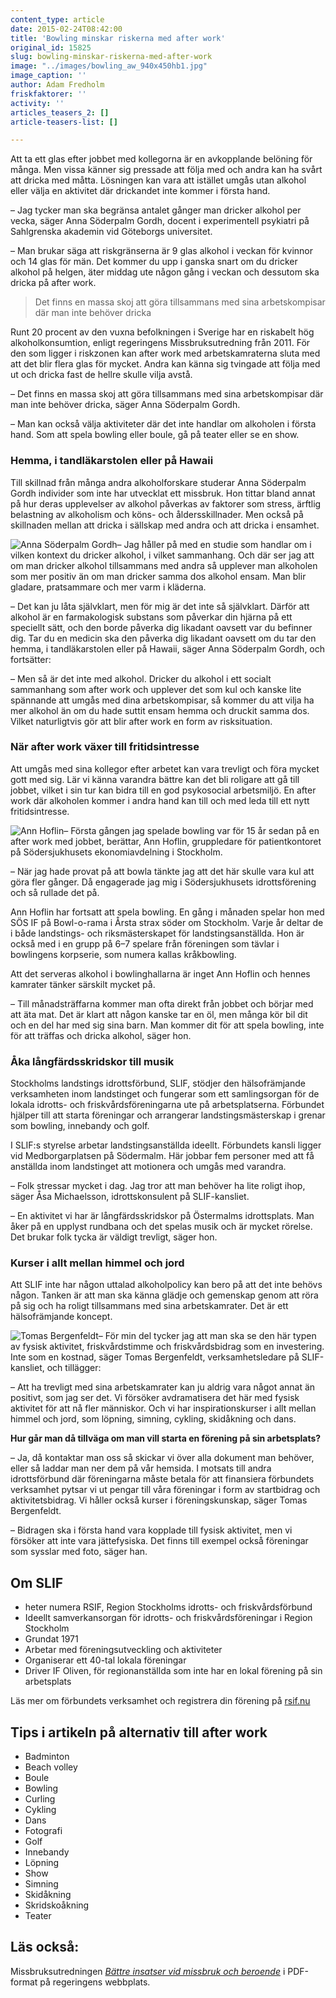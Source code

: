 ```yaml
---
content_type: article
date: 2015-02-24T08:42:00
title: 'Bowling minskar riskerna med after work'
original_id: 15825
slug: bowling-minskar-riskerna-med-after-work
image: "../images/bowling_aw_940x450hb1.jpg"
image_caption: ''
author: Adam Fredholm
friskfaktorer: ''
activity: ''
articles_teasers_2: []
article-teasers-list: []

---
```


Att ta ett glas efter jobbet med kollegorna är en avkopplande belöning för många. Men vissa känner sig pressade att följa med och andra kan ha svårt att dricka med måtta. Lösningen kan vara att istället umgås utan alkohol eller välja en aktivitet där drickandet inte kommer i första hand.

– Jag tycker man ska begränsa antalet gånger man dricker alkohol per vecka, säger Anna Söderpalm Gordh, docent i experimentell psykiatri på Sahlgrenska akademin vid Göteborgs universitet.

– Man brukar säga att riskgränserna är 9 glas alkohol i veckan för kvinnor och 14 glas för män. Det kommer du upp i ganska snart om du dricker alkohol på helgen, äter middag ute någon gång i veckan och dessutom ska dricka på after work.

> Det finns en massa skoj att göra tillsammans med sina arbetskompisar där man inte behöver dricka

Runt 20 procent av den vuxna befolkningen i Sverige har en riskabelt hög alkoholkonsumtion, enligt regeringens Missbruksutredning från 2011. För den som ligger i riskzonen kan after work med arbetskamraterna sluta med att det blir flera glas för mycket. Andra kan känna sig tvingade att följa med ut och dricka fast de hellre skulle vilja avstå.

– Det finns en massa skoj att göra tillsammans med sina arbetskompisar där man inte behöver dricka, säger Anna Söderpalm Gordh.

– Man kan också välja aktiviteter där det inte handlar om alkoholen i första hand. Som att spela bowling eller boule, gå på teater eller se en show.

### Hemma, i tandläkarstolen eller på Hawaii

Till skillnad från många andra alkoholforskare studerar Anna Söderpalm Gordh individer som inte har utvecklat ett missbruk. Hon tittar bland annat på hur deras upplevelser av alkohol påverkas av faktorer som stress, ärftlig belastning av alkoholism och köns- och åldersskillnader. Men också på skillnaden mellan att dricka i sällskap med andra och att dricka i ensamhet.

![Anna Söderpalm Gordh](https://www.suntarbetsliv.se/wp-content/uploads/2015/02/anna-soderpalm-gordh_200x240ab-1.jpg "Anna Söderpalm Gordh")– Jag håller på med en studie som handlar om i vilken kontext du dricker alkohol, i vilket sammanhang. Och där ser jag att om man dricker alkohol tillsammans med andra så upplever man alkoholen som mer positiv än om man dricker samma dos alkohol ensam. Man blir gladare, pratsammare och mer varm i kläderna.

– Det kan ju låta självklart, men för mig är det inte så självklart. Därför att alkohol är en farmakologisk substans som påverkar din hjärna på ett speciellt sätt, och den borde påverka dig likadant oavsett var du befinner dig. Tar du en medicin ska den påverka dig likadant oavsett om du tar den hemma, i tandläkarstolen eller på Hawaii, säger Anna Söderpalm Gordh, och fortsätter:

– Men så är det inte med alkohol. Dricker du alkohol i ett socialt sammanhang som after work och upplever det som kul och kanske lite spännande att umgås med dina arbetskompisar, så kommer du att vilja ha mer alkohol än om du hade suttit ensam hemma och druckit samma dos. Vilket naturligtvis gör att blir after work en form av risksituation.

### När after work växer till fritidsintresse

Att umgås med sina kollegor efter arbetet kan vara trevligt och föra mycket gott med sig. Lär vi känna varandra bättre kan det bli roligare att gå till jobbet, vilket i sin tur kan bidra till en god psykosocial arbetsmiljö. En after work där alkoholen kommer i andra hand kan till och med leda till ett nytt fritidsintresse.

![Ann Hoflin](https://www.suntarbetsliv.se/wp-content/uploads/2015/02/ann_hoflin_200x240ab-1.jpg "Ann Hoflin")– Första gången jag spelade bowling var för 15 år sedan på en after work med jobbet, berättar, Ann Hoflin, gruppledare för patientkontoret på Södersjukhusets ekonomiavdelning i Stockholm.

– När jag hade provat på att bowla tänkte jag att det här skulle vara kul att göra fler gånger. Då engagerade jag mig i Södersjukhusets idrottsförening och så rullade det på.

Ann Hoflin har fortsatt att spela bowling. En gång i månaden spelar hon med SÖS IF på Bowl-o-rama i Årsta strax söder om Stockholm. Varje år deltar de i både landstings- och riksmästerskapet för landstingsanställda. Hon är också med i en grupp på 6–7 spelare från föreningen som tävlar i bowlingens korpserie, som numera kallas kråkbowling.

Att det serveras alkohol i bowlinghallarna är inget Ann Hoflin och hennes kamrater tänker särskilt mycket på.

– Till månadsträffarna kommer man ofta direkt från jobbet och börjar med att äta mat. Det är klart att någon kanske tar en öl, men många kör bil dit och en del har med sig sina barn. Man kommer dit för att spela bowling, inte för att träffas och dricka alkohol, säger hon.

### Åka långfärdsskridskor till musik

Stockholms landstings idrottsförbund, SLIF, stödjer den hälsofrämjande verksamheten inom landstinget och fungerar som ett samlingsorgan för de lokala idrotts- och friskvårdsföreningarna ute på arbetsplatserna. Förbundet hjälper till att starta föreningar och arrangerar landstingsmästerskap i grenar som bowling, innebandy och golf.

I SLIF:s styrelse arbetar landstingsanställda ideellt. Förbundets kansli ligger vid Medborgarplatsen på Södermalm. Här jobbar fem personer med att få anställda inom landstinget att motionera och umgås med varandra.

– Folk stressar mycket i dag. Jag tror att man behöver ha lite roligt ihop, säger Åsa Michaelsson, idrottskonsulent på SLIF-kansliet.

– En aktivitet vi har är långfärdsskridskor på Östermalms idrottsplats. Man åker på en upplyst rundbana och det spelas musik och är mycket rörelse. Det brukar folk tycka är väldigt trevligt, säger hon.

### Kurser i allt mellan himmel och jord

Att SLIF inte har någon uttalad alkoholpolicy kan bero på att det inte behövs någon. Tanken är att man ska känna glädje och gemenskap genom att röra på sig och ha roligt tillsammans med sina arbetskamrater. Det är ett hälsofrämjande koncept.

![Tomas Bergenfeldt](https://www.suntarbetsliv.se/wp-content/uploads/2015/02/tomas_fotoglenn_200x240ab-1.jpg "Tomas Bergenfeldt")– För min del tycker jag att man ska se den här typen av fysisk aktivitet, friskvårdstimme och friskvårdsbidrag som en investering. Inte som en kostnad, säger Tomas Bergenfeldt, verksamhetsledare på SLIF-kansliet, och tillägger:

– Att ha trevligt med sina arbetskamrater kan ju aldrig vara något annat än positivt, som jag ser det. Vi försöker avdramatisera det här med fysisk aktivitet för att nå fler människor. Och vi har inspirationskurser i allt mellan himmel och jord, som löpning, simning, cykling, skidåkning och dans.

**Hur går man då tillväga om man vill starta en förening på sin arbetsplats?**

– Ja, då kontaktar man oss så skickar vi över alla dokument man behöver, eller så laddar man ner dem på vår hemsida. I motsats till andra idrottsförbund där föreningarna måste betala för att finansiera förbundets verksamhet pytsar vi ut pengar till våra föreningar i form av startbidrag och aktivitetsbidrag. Vi håller också kurser i föreningskunskap, säger Tomas Bergenfeldt.

– Bidragen ska i första hand vara kopplade till fysisk aktivitet, men vi försöker att inte vara jättefysiska. Det finns till exempel också föreningar som sysslar med foto, säger han.

Om SLIF
-------

*   heter numera RSIF, Region Stockholms idrotts- och friskvårdsförbund
*   Ideellt samverkansorgan för idrotts- och friskvårdsföreningar i Region Stockholm
*   Grundat 1971
*   Arbetar med föreningsutveckling och aktiviteter
*   Organiserar ett 40-tal lokala föreningar
*   Driver IF Oliven, för regionanställda som inte har en lokal förening på sin arbetsplats

Läs mer om förbundets verksamhet och registrera din förening på [rsif.nu](https://regionstockholmsif.se/)

Tips i artikeln på alternativ till after work
---------------------------------------------

*   Badminton
*   Beach volley
*   Boule
*   Bowling
*   Curling
*   Cykling
*   Dans
*   Fotografi
*   Golf
*   Innebandy
*   Löpning
*   Show
*   Simning
*   Skidåkning
*   Skridskoåkning
*   Teater

Läs också:
----------

Missbruksutredningen [_Bättre insatser vid missbruk och beroende_](http://www.regeringen.se/rattsdokument/statens-offentliga-utredningar/2011/04/sou-201135/ "Bättre insatser vid missbruk och beroende") i PDF-format på regeringens webbplats.


